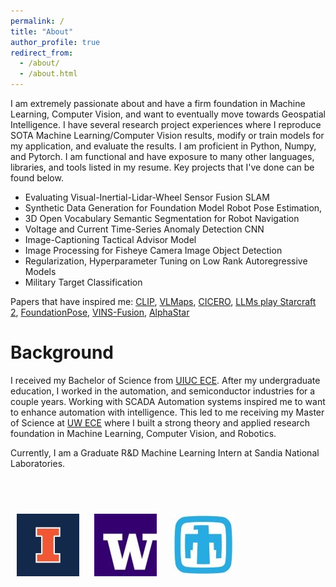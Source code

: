 ```yaml
---
permalink: /
title: "About"
author_profile: true
redirect_from: 
  - /about/
  - /about.html
---
```


I am extremely passionate about and have a firm foundation in Machine Learning, Computer Vision, and want to eventually move towards Geospatial Intelligence. I have several research project experiences where I reproduce SOTA Machine Learning/Computer Vision results, modify or train models for my application, and evaluate the results. I am proficient in Python, Numpy, and Pytorch. I am functional and have exposure to many other languages, libraries, and tools listed in my resume. Key projects that I've done can be found below.

- Evaluating Visual-Inertial-Lidar-Wheel Sensor Fusion SLAM 
-	Synthetic Data Generation for Foundation Model Robot Pose Estimation,
-	3D Open Vocabulary Semantic Segmentation for Robot Navigation
-	Voltage and Current Time-Series Anomaly Detection CNN
-	Image-Captioning Tactical Advisor Model
-	Image Processing for Fisheye Camera Image Object Detection
-	Regularization, Hyperparameter Tuning on Low Rank Autoregressive Models
-	Military Target Classification

Papers that have inspired me: [CLIP](https://arxiv.org/abs/2103.00020), [VLMaps](https://arxiv.org/pdf/2210.05714), [CICERO](https://www.science.org/doi/10.1126/science.ade9097), [LLMs play Starcraft 2](https://arxiv.org/abs/2312.11865), [FoundationPose](https://nvlabs.github.io/FoundationPose/), [VINS-Fusion](https://ieeexplore.ieee.org/document/8421746), [AlphaStar](https://arxiv.org/pdf/2308.03526)


Background
======
I received my Bachelor of Science from [UIUC ECE](https://ece.illinois.edu/). After my undergraduate education, I worked in the automation, and semiconductor industries for a couple years. Working with SCADA Automation systems inspired me 
to want to enhance automation with intelligence. This led to me receiving my Master of Science at [UW ECE](https://www.ece.uw.edu/) where I built a strong theory and applied research foundation in Machine Learning, Computer Vision, and Robotics.

Currently, I am a Graduate R&D Machine Learning Intern at Sandia National Laboratories.

<br><br>

<p align="left">
  <img src="/images/uiuc.jpg" alt="UIUC" width="100" style="margin: 10px;">
  <img src="/images/uw.jpg" alt="UW" width="100" style="margin: 10px;">
  <img src="/images/sandia.jpg" alt="Sandia" width="100" style="margin: 10px;">
</p>

<br><br>